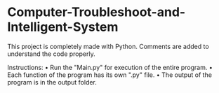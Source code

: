 # Computer-Troubleshoot-and-Intelligent-System
This project is completely made with Python. Comments are added to understand the code properly.

Instructions:
• Run the "Main.py" for execution of the entire program.
• Each function of the program has its own ".py" file.
• The output of the program is in the output folder.

